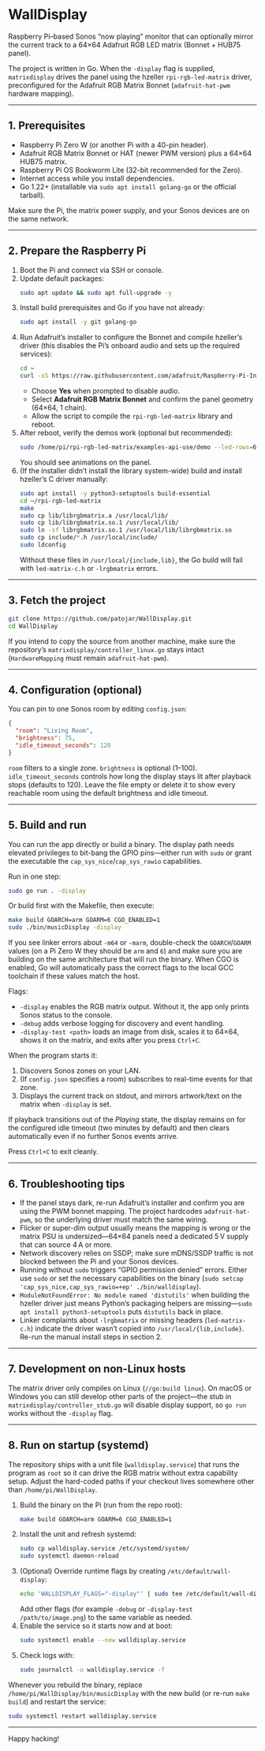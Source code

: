 # WallDisplay

Raspberry Pi–based Sonos “now playing” monitor that can optionally mirror the current track to a 64×64 Adafruit RGB LED matrix (Bonnet + HUB75 panel).

The project is written in Go. When the `-display` flag is supplied, `matrixdisplay` drives the panel using the hzeller `rpi-rgb-led-matrix` driver, preconfigured for the Adafruit RGB Matrix Bonnet (`adafruit-hat-pwm` hardware mapping).

---

## 1. Prerequisites

- Raspberry Pi Zero W (or another Pi with a 40-pin header).
- Adafruit RGB Matrix Bonnet or HAT (newer PWM version) plus a 64×64 HUB75 matrix.
- Raspberry Pi OS Bookworm Lite (32-bit recommended for the Zero).
- Internet access while you install dependencies.
- Go 1.22+ (installable via `sudo apt install golang-go` or the official tarball).

Make sure the Pi, the matrix power supply, and your Sonos devices are on the same network.

---

## 2. Prepare the Raspberry Pi

1. Boot the Pi and connect via SSH or console.
2. Update default packages:
   ```sh
   sudo apt update && sudo apt full-upgrade -y
   ```
3. Install build prerequisites and Go if you have not already:
   ```sh
   sudo apt install -y git golang-go
   ```
4. Run Adafruit’s installer to configure the Bonnet and compile hzeller’s driver (this disables the Pi’s onboard audio and sets up the required services):
   ```sh
   cd ~
   curl -sS https://raw.githubusercontent.com/adafruit/Raspberry-Pi-Installer-Scripts/master/rgb-matrix.sh | sudo bash
   ```
   - Choose **Yes** when prompted to disable audio.
   - Select **Adafruit RGB Matrix Bonnet** and confirm the panel geometry (64×64, 1 chain).
   - Allow the script to compile the `rpi-rgb-led-matrix` library and reboot.
5. After reboot, verify the demos work (optional but recommended):
   ```sh
   sudo /home/pi/rpi-rgb-led-matrix/examples-api-use/demo --led-rows=64 --led-cols=64 --led-gpio-mapping=adafruit-hat-pwm
   ```
   You should see animations on the panel.
6. (If the installer didn’t install the library system-wide) build and install hzeller’s C driver manually:
   ```sh
   sudo apt install -y python3-setuptools build-essential
   cd ~/rpi-rgb-led-matrix
   make
   sudo cp lib/librgbmatrix.a /usr/local/lib/
   sudo cp lib/librgbmatrix.so.1 /usr/local/lib/
   sudo ln -sf librgbmatrix.so.1 /usr/local/lib/librgbmatrix.so
   sudo cp include/*.h /usr/local/include/
   sudo ldconfig
   ```
   Without these files in `/usr/local/{include,lib}`, the Go build will fail with `led-matrix-c.h` or `-lrgbmatrix` errors.

---

## 3. Fetch the project

```sh
git clone https://github.com/patojar/WallDisplay.git
cd WallDisplay
```

If you intend to copy the source from another machine, make sure the repository’s `matrixdisplay/controller_linux.go` stays intact (`HardwareMapping` must remain `adafruit-hat-pwm`).

---

## 4. Configuration (optional)

You can pin to one Sonos room by editing `config.json`:

```json
{
  "room": "Living Room",
  "brightness": 75,
  "idle_timeout_seconds": 120
}
```

`room` filters to a single zone. `brightness` is optional (1–100). `idle_timeout_seconds` controls how long the display stays lit after playback stops (defaults to 120). Leave the file empty or delete it to show every reachable room using the default brightness and idle timeout.

---

## 5. Build and run

You can run the app directly or build a binary. The display path needs elevated privileges to bit-bang the GPIO pins—either run with `sudo` or grant the executable the `cap_sys_nice`/`cap_sys_rawio` capabilities.

Run in one step:

```sh
sudo go run . -display
```

Or build first with the Makefile, then execute:

```sh
make build GOARCH=arm GOARM=6 CGO_ENABLED=1
sudo ./bin/musicDisplay -display
```

If you see linker errors about `-m64` or `-marm`, double-check the `GOARCH`/`GOARM` values (on a Pi Zero W they should be `arm` and `6`) and make sure you are building on the same architecture that will run the binary. When CGO is enabled, Go will automatically pass the correct flags to the local GCC toolchain if these values match the host.

Flags:

- `-display` enables the RGB matrix output. Without it, the app only prints Sonos status to the console.
- `-debug` adds verbose logging for discovery and event handling.
- `-display-test <path>` loads an image from disk, scales it to 64×64, shows it on the matrix, and exits after you press `Ctrl+C`.

When the program starts it:

1. Discovers Sonos zones on your LAN.
2. (If `config.json` specifies a room) subscribes to real-time events for that zone.
3. Displays the current track on stdout, and mirrors artwork/text on the matrix when `-display` is set.

If playback transitions out of the *Playing* state, the display remains on for the configured idle timeout (two minutes by default) and then clears automatically even if no further Sonos events arrive.

Press `Ctrl+C` to exit cleanly.

---

## 6. Troubleshooting tips

- If the panel stays dark, re-run Adafruit’s installer and confirm you are using the PWM bonnet mapping. The project hardcodes `adafruit-hat-pwm`, so the underlying driver must match the same wiring.
- Flicker or super-dim output usually means the mapping is wrong or the matrix PSU is undersized—64×64 panels need a dedicated 5 V supply that can source 4 A or more.
- Network discovery relies on SSDP; make sure mDNS/SSDP traffic is not blocked between the Pi and your Sonos devices.
- Running without `sudo` triggers “GPIO permission denied” errors. Either use `sudo` or set the necessary capabilities on the binary (`sudo setcap 'cap_sys_nice,cap_sys_rawio=+ep' ./bin/walldisplay`).
- `ModuleNotFoundError: No module named 'distutils'` when building the hzeller driver just means Python’s packaging helpers are missing—`sudo apt install python3-setuptools` puts `distutils` back in place.
- Linker complaints about `-lrgbmatrix` or missing headers (`led-matrix-c.h`) indicate the driver wasn’t copied into `/usr/local/{lib,include}`. Re-run the manual install steps in section 2.

---

## 7. Development on non-Linux hosts

The matrix driver only compiles on Linux (`//go:build linux`). On macOS or Windows you can still develop other parts of the project—the stub in `matrixdisplay/controller_stub.go` will disable display support, so `go run` works without the `-display` flag.

---

## 8. Run on startup (systemd)

The repository ships with a unit file (`walldisplay.service`) that runs the program as `root` so it can drive the RGB matrix without extra capability setup. Adjust the hard-coded paths if your checkout lives somewhere other than `/home/pi/WallDisplay`.

1. Build the binary on the Pi (run from the repo root):
   ```sh
   make build GOARCH=arm GOARM=6 CGO_ENABLED=1
   ```
2. Install the unit and refresh systemd:
   ```sh
   sudo cp walldisplay.service /etc/systemd/system/
   sudo systemctl daemon-reload
   ```
3. (Optional) Override runtime flags by creating `/etc/default/wall-display`:
   ```sh
   echo 'WALLDISPLAY_FLAGS="-display"' | sudo tee /etc/default/wall-display
   ```
   Add other flags (for example `-debug` or `-display-test /path/to/image.png`) to the same variable as needed.
4. Enable the service so it starts now and at boot:
   ```sh
   sudo systemctl enable --now walldisplay.service
   ```
5. Check logs with:
   ```sh
   sudo journalctl -u walldisplay.service -f
   ```

Whenever you rebuild the binary, replace `/home/pi/WallDisplay/bin/musicDisplay` with the new build (or re-run `make build`) and restart the service:

```sh
sudo systemctl restart walldisplay.service
```

---

Happy hacking!
